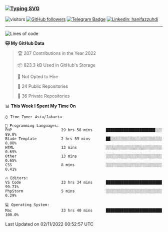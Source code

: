 ### [![Typing SVG](https://readme-typing-svg.herokuapp.com?font=lato&size=22&lines=Hi+There+👋)](https://git.io/typing-svg) 

![visitors](https://visitor-badge.glitch.me/badge?page_id=hanifazzuhdi.hanifazzuhdi)
[![GitHub followers](https://img.shields.io/github/followers/hanifazzuhdi?label=Follow&style=social)](https://github.com/hanifazzuhdi/?tab=follow) 
[![Telegram Badge](https://img.shields.io/badge/-hanif0198-blue?style=social&logo=telegram&link=https://www.t.me/hanif0198/)](https://www.t.me/hanif0198/) 
[![Linkedin: hanifazzuhdi](https://img.shields.io/badge/-hanifazzuhdi-blue?style=flat-square&logo=Linkedin&logoColor=white&link=https://www.linkedin.com/in/hanif-az-zuhdi-69688019b/)](https://www.linkedin.com/in/hanif-az-zuhdi-69688019b/) 

<hr/>

<!--START_SECTION:waka-->
![Lines of code](https://img.shields.io/badge/From%20Hello%20World%20I%27ve%20Written-6%20Million%20lines%20of%20code-blue)

**🐱 My GitHub Data** 

> 🏆 207 Contributions in the Year 2022
 > 
> 📦 823.3 kB Used in GitHub's Storage 
 > 
> 🚫 Not Opted to Hire
 > 
> 📜 24 Public Repositories 
 > 
> 🔑 36 Private Repositories  
 > 
📊 **This Week I Spent My Time On** 

```text
⌚︎ Time Zone: Asia/Jakarta

💬 Programming Languages: 
PHP                      29 hrs 58 mins      ██████████████████████░░░   89.0% 
Blade Template           2 hrs 59 mins       ██░░░░░░░░░░░░░░░░░░░░░░░   8.88% 
HTML                     13 mins             ░░░░░░░░░░░░░░░░░░░░░░░░░   0.69% 
Other                    13 mins             ░░░░░░░░░░░░░░░░░░░░░░░░░   0.65% 
CSS                      8 mins              ░░░░░░░░░░░░░░░░░░░░░░░░░   0.41%

🔥 Editors: 
VS Code                  33 hrs 34 mins      █████████████████████████   99.71% 
PhpStorm                 5 mins              ░░░░░░░░░░░░░░░░░░░░░░░░░   0.29%

💻 Operating System: 
Mac                      33 hrs 40 mins      █████████████████████████   100.0%

```


 Last Updated on 02/11/2022 00:52:57 UTC
<!--END_SECTION:waka-->
